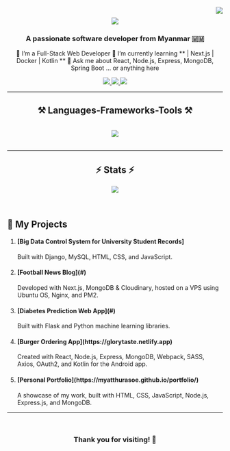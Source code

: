 <img
  align="right"
  src="https://visitor-badge.laobi.icu/badge?page_id=MyatThuraSoe"
/>
<h1 align="center">
  <img
    src="https://readme-typing-svg.herokuapp.com/?font=Righteous&size=35&center=true&vCenter=true&width=500&height=70&duration=4000&lines=Hi+There!+👋;+I'm+Myat+Thura+Soe!;"
  />
</h1>
<h3 align="center">A passionate software developer from Myanmar 🇲🇲</h3>
<p align="center">
  🔭 I’m a Full-Stack Web Developer 
  🌱 I’m currently learning ** | Next.js | Docker | Kotlin ** 
  💬 Ask me about React, Node.js, Express, MongoDB, Spring Boot ... or anything here 
</p>
<div align="center">
  <a href="mailto:myatthu.dev@gmail.com">
    <img
      src="https://img.shields.io/badge/Gmail-333333?style=for-the-badge&logo=gmail&logoColor=red"
    />
  </a>
  <a href="https://linkedin.com/in/myatthurasoe" target="_blank">
    <img
      src="https://img.shields.io/badge/LinkedIn-0077B5?style=for-the-badge&logo=linkedin&logoColor=white"
    />
  </a>
  <a href="https://myatthurasoe.github.io/portfolio/" target="_blank">
    <img
      src="https://img.shields.io/badge/Portfolio-FF5722?style=for-the-badge&logo=vercel&logoColor=white"
    />
  </a>
</div>
<hr />
<h2 align="center">⚒️ Languages-Frameworks-Tools ⚒️</h2>
<br />
<div align="center">
  <img
    src="https://skillicons.dev/icons?i=html,css,js,react,nodejs,express,nextjs,mongodb,mysql,python,flask,django,kotlin,php,git,linux"
  />
</div>
<br />
<hr />
<h2 align="center">⚡ Stats ⚡</h2>
<p align="center">
  <img
    src="https://github-readme-stats.vercel.app/api?username=MyatThuraSoe&show_icons=true&theme=radical"
  />
</p>
<br />
<h2>📂 My Projects</h2>
<ol>
  <li>
    <h4>[Big Data Control System for University Student Records]</h4>
    Built with Django, MySQL, HTML, CSS, and JavaScript.
  </li>
  <li>
    <h4>[Football News Blog](#)</h4>
    Developed with Next.js, MongoDB & Cloudinary, hosted on a VPS using Ubuntu
    OS, Nginx, and PM2.
  </li>
  <li>
    <h4>[Diabetes Prediction Web App](#)</h4>
    Built with Flask and Python machine learning libraries.
  </li>
  <li>
    <h4>[Burger Ordering App](https://glorytaste.netlify.app)</h4>
    Created with React, Node.js, Express, MongoDB, Webpack, SASS, Axios, OAuth2,
    and Kotlin for the Android app.
  </li>
  <li>
    <h4>[Personal Portfolio](https://myatthurasoe.github.io/portfolio/)</h4>
    A showcase of my work, built with HTML, CSS, JavaScript, Node.js,
    Express.js, and MongoDB.
  </li>
</ol>
<hr />
<br />
<div align="center"><h3>Thank you for visiting! 🚀</h3></div>
<br />
